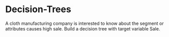 # Decision-Trees

A cloth manufacturing company is interested to know about the segment or attributes causes high sale. 
Build a decision tree with target variable Sale. 
